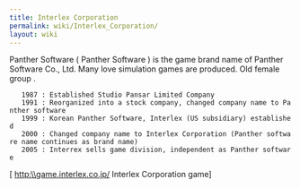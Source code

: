 ```yaml
---
title: Interlex Corporation
permalink: wiki/Interlex_Corporation/
layout: wiki
---
```


Panther Software ( Panther Software ) is the game brand name of Panther
Software Co., Ltd. Many love simulation games are produced. Old female
group .

`   1987 : Established Studio Pansar Limited Company`  
`   1991 : Reorganized into a stock company, changed company name to Panther software`  
`   1999 : Korean Panther Software, Interlex (US subsidiary) established`  
`   2000 : Changed company name to Interlex Corporation (Panther software name continues as brand name)`  
`   2005 : Interrex sells game division, independent as Panther software `

\[ [http:\\\\game.interlex.co.jp/](http:\\game.interlex.co.jp/) Interlex
Corporation game\]
